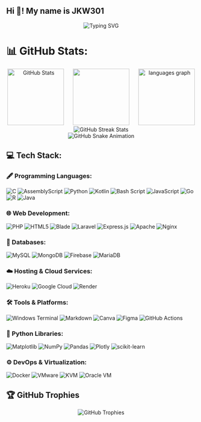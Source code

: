 <h2 align="left">Hi 👋! My name is JKW301</h2>

<div align="center">
  <img src="https://readme-typing-svg.herokuapp.com?color=%23FF004D&lines=How+I+love+segmentation+faults!!!&speed=20" alt="Typing SVG" />
</div>

# 📊 GitHub Stats: 

<div align="center">
  <img src="https://github-readme-stats.vercel.app/api?username=jkw301&theme=dark&hide_border=false&include_all_commits=false&count_private=false&title_color=ff69b4&icon_color=ff69b4&text_color=ffffff&bg_color=000000" height="150" alt="GitHub Stats" />
  <img height="150" src="https://media1.tenor.com/m/uqz_oXiz8usAAAAC/pedro-pascal.gif" style="margin-left: 20px; margin-right: 20px;" />
  <img src="https://github-readme-stats.vercel.app/api/top-langs?username=jkw301&locale=en&hide_title=false&layout=compact&card_width=320&langs_count=7&theme=dracula&hide_border=false&hide=cmake,hack,makefile,pug,jupyter%20notebook,javascript,html,css,scss,php,blade" height="150" alt="languages graph" />
</div>

<div align="center">
  <img src="https://github-readme-streak-stats.herokuapp.com/?user=jkw301&theme=dark&hide_border=false" alt="GitHub Streak Stats" />
</div>


  <!-- Snake for light mode -->
<div align="center">
  <img src="https://github.com/jkw301/jkw301/blob/main/dist/ocean.gif" alt="GitHub Snake Animation" />
</div>



<h2>💻 Tech Stack:</h2>
<div align="left">

  <!-- Languages -->
  <h3>🖋️ Programming Languages:</h3>
  <img src="https://img.shields.io/badge/c-%2300599C.svg?style=for-the-badge&logo=c&logoColor=white" alt="C" />
  <img src="https://img.shields.io/badge/assembly%20script-%23000000.svg?style=for-the-badge&logo=assemblyscript&logoColor=white" alt="AssemblyScript" />
  <img src="https://img.shields.io/badge/python-3670A0?style=for-the-badge&logo=python&logoColor=ffdd54" alt="Python" />
  <img src="https://img.shields.io/badge/kotlin-%237F52FF.svg?style=for-the-badge&logo=kotlin&logoColor=white" alt="Kotlin" />
  <img src="https://img.shields.io/badge/bash_script-%23121011.svg?style=for-the-badge&logo=gnu-bash&logoColor=white" alt="Bash Script" />
  <img src="https://img.shields.io/badge/javascript-%23323330.svg?style=for-the-badge&logo=javascript&logoColor=%23F7DF1E" alt="JavaScript" />
  <img src="https://img.shields.io/badge/go-%2300ADD8.svg?style=for-the-badge&logo=go&logoColor=white" alt="Go" />
  <img src="https://img.shields.io/badge/r-%23276DC3.svg?style=for-the-badge&logo=r&logoColor=white" alt="R" />
  <img src="https://img.shields.io/badge/java-%23ED8B00.svg?style=for-the-badge&logo=openjdk&logoColor=white" alt="Java" />


  <!-- Web Development -->
  <h3>🌐 Web Development:</h3>
  <img src="https://img.shields.io/badge/php-%23777BB4.svg?style=for-the-badge&logo=php&logoColor=white" alt="PHP" />
  <img src="https://img.shields.io/badge/html5-%23E34F26.svg?style=for-the-badge&logo=html5&logoColor=white" alt="HTML5" />
  <img src="https://img.shields.io/badge/blade-%23F55247.svg?style=for-the-badge&logo=laravel&logoColor=white" alt="Blade" />

  <img src="https://img.shields.io/badge/laravel-%23FF2D20.svg?style=for-the-badge&logo=laravel&logoColor=white" alt="Laravel" />
  <img src="https://img.shields.io/badge/express.js-%23404d59.svg?style=for-the-badge&logo=express&logoColor=%2361DAFB" alt="Express.js" />
  <img src="https://img.shields.io/badge/apache-%23D42029.svg?style=for-the-badge&logo=apache&logoColor=white" alt="Apache" />
  <img src="https://img.shields.io/badge/nginx-%23009639.svg?style=for-the-badge&logo=nginx&logoColor=white" alt="Nginx" />

  <!-- Databases -->
  <h3>💾 Databases:</h3>
  <img src="https://img.shields.io/badge/mysql-4479A1.svg?style=for-the-badge&logo=mysql&logoColor=white" alt="MySQL" />
  <img src="https://img.shields.io/badge/MongoDB-%234ea94b.svg?style=for-the-badge&logo=mongodb&logoColor=white" alt="MongoDB" />
  <img src="https://img.shields.io/badge/firebase-a08021?style=for-the-badge&logo=firebase&logoColor=ffcd34" alt="Firebase" />
  <img src="https://img.shields.io/badge/MariaDB-003545?style=for-the-badge&logo=mariadb&logoColor=white" alt="MariaDB" />

  <!-- Hosting & Cloud -->
  <h3>☁️ Hosting & Cloud Services:</h3>
  <img src="https://img.shields.io/badge/heroku-%23430098.svg?style=for-the-badge&logo=heroku&logoColor=white" alt="Heroku" />
  <img src="https://img.shields.io/badge/GoogleCloud-%234285F4.svg?style=for-the-badge&logo=google-cloud&logoColor=white" alt="Google Cloud" />
  <img src="https://img.shields.io/badge/Render-%46E3B7.svg?style=for-the-badge&logo=render&logoColor=white" alt="Render" />

  <!-- Tools & Platforms -->
  <h3>🛠️ Tools & Platforms:</h3>
  <img src="https://img.shields.io/badge/Windows%20Terminal-%234D4D4D.svg?style=for-the-badge&logo=windows-terminal&logoColor=white" alt="Windows Terminal" />
  <img src="https://img.shields.io/badge/markdown-%23000000.svg?style=for-the-badge&logo=markdown&logoColor=white" alt="Markdown" />
  <img src="https://img.shields.io/badge/Canva-%2300C4CC.svg?style=for-the-badge&logo=Canva&logoColor=white" alt="Canva" />
  <img src="https://img.shields.io/badge/figma-%23F24E1E.svg?style=for-the-badge&logo=figma&logoColor=white" alt="Figma" />
  <img src="https://img.shields.io/badge/github%20actions-%232671E5.svg?style=for-the-badge&logo=githubactions&logoColor=white" alt="GitHub Actions" />

  <!-- Python Libraries -->
  <h3>🐍 Python Libraries:</h3>
  <img src="https://img.shields.io/badge/Matplotlib-%23ffffff.svg?style=for-the-badge&logo=Matplotlib&logoColor=black" alt="Matplotlib" />
  <img src="https://img.shields.io/badge/numpy-%23013243.svg?style=for-the-badge&logo=numpy&logoColor=white" alt="NumPy" />
  <img src="https://img.shields.io/badge/pandas-%23150458.svg?style=for-the-badge&logo=pandas&logoColor=white" alt="Pandas" />
  <img src="https://img.shields.io/badge/Plotly-%233F4F75.svg?style=for-the-badge&logo=plotly&logoColor=white" alt="Plotly" />
  <img src="https://img.shields.io/badge/scikit--learn-%23F7931E.svg?style=for-the-badge&logo=scikit-learn&logoColor=white" alt="scikit-learn" />

  <!-- DevOps & Containers -->
  <h3>⚙️ DevOps & Virtualization:</h3>
  <img src="https://img.shields.io/badge/docker-%230db7ed.svg?style=for-the-badge&logo=docker&logoColor=white" alt="Docker" />
  <img src="https://img.shields.io/badge/VMware-%230078D6.svg?style=for-the-badge&logo=vmware&logoColor=white" alt="VMware" />
<img src="https://img.shields.io/badge/KVM-%23A80000.svg?style=for-the-badge&logo=linux&logoColor=white" alt="KVM" />
<img src="https://img.shields.io/badge/Oracle%20VM-%23F80000.svg?style=for-the-badge&logo=oracle&logoColor=white" alt="Oracle VM" />

</div>


  <h2>🏆 GitHub Trophies</h2>

<div align="center">
  <img src="https://github-profile-trophy.vercel.app/?username=jkw301&theme=gruvbox&no-frame=false&no-bg=false&margin-w=4" alt="GitHub Trophies" />
</div>


